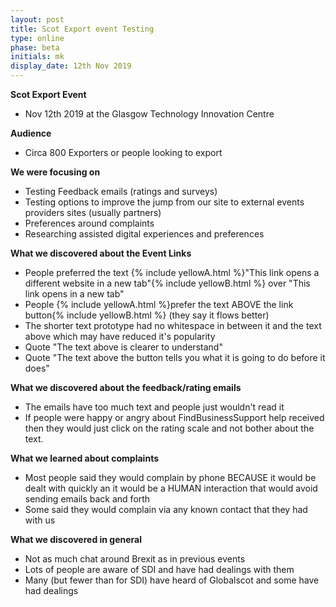 ```yaml
---
layout: post
title: Scot Export event Testing 
type: online
phase: beta
initials: mk
display_date: 12th Nov 2019
---
```


**Scot Export Event**
- Nov 12th 2019 at the Glasgow Technology Innovation Centre

**Audience**
- Circa 800 Exporters or people looking to export

**We were focusing on**
- Testing Feedback emails (ratings and surveys)
- Testing options to improve the jump from our site to external events providers sites (usually partners)
- Preferences around complaints
- Researching assisted digital experiences and preferences

**What we discovered about the Event Links**
- People preferred the text {% include yellowA.html %}"This link opens a different website in a new tab"{% include yellowB.html %} over "This link opens in a new tab"
- People {% include yellowA.html %}prefer the text ABOVE the link button{% include yellowB.html %} (they say it flows better)
- The shorter text prototype had no whitespace in between it and the text above which may have reduced it's popularity
- Quote "The text above is clearer to understand"
- Quote "The text above the button tells you what it is going to do before it does"

**What we discovered about the feedback/rating emails**
- The emails have too much text and people just wouldn't read it
- If people were happy or angry about FindBusinessSupport help received then they would just click on the rating scale and not bother about the text.

**What we learned about complaints**
- Most people said they would complain by phone BECAUSE it would be dealt with quickly an it would be a HUMAN interaction that would avoid sending emails back and forth
- Some said they would complain via any known contact that they had with us

**What we discovered in general**
- Not as much chat around Brexit as in previous events
- Lots of people are aware of SDI and have had dealings with them
- Many (but fewer than for SDI) have heard of Globalscot and some have had dealings

<!--more-->
